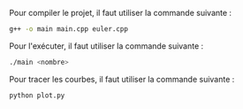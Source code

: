 Pour compiler le projet, il faut utiliser la commande suivante :

```bash
g++ -o main main.cpp euler.cpp
```

Pour l'exécuter, il faut utiliser la commande suivante :

```bash
./main <nombre>
```

Pour tracer les courbes, il faut utiliser la commande suivante :

```bash
python plot.py
```
